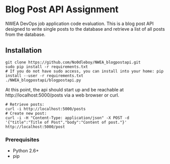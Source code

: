# Blog Post API Assignment

NWEA DevOps job application code evaluation.
This is a blog post API designed to write single posts to the database and retrieve a list of all posts from the database.

## Installation

```
git clone https://github.com/No0dleboy/NWEA_blogpostapi.git
sudo pip install -r requirements.txt
# If you do not have sudo access, you can install into your home: pip install --user -r requirements.txt
./NWEA_blogpostapi/blogpostapi.py
```
At this point, the api should start up and be reachable at http://localhost:5000/posts via a web browser or curl.
```
# Retrieve posts:
curl -i http://localhost:5000/posts
# Create new post:
curl -i -H "Content-Type: application/json" -X POST -d '{"title":"Title of Post","body":"Content of post."}' http://localhost:5000/post
```
### Prerequisites

* Python 2.6+
* pip

